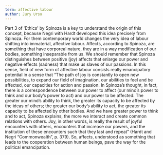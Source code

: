 ```yaml
---
term: affective labour
author: Jury Urso
---
```


Part 3 of 'Ethics' by Spinoza is a key to understand the origin of this concept, because Negri with Hardt developed this idea precisely from Spinoza. For them contemporary world changes the very idea of labour shifting into immaterial, affective labour. Affects, according to Spinoza, are something that have corporeal nature, they are in a way modification of our bodies, something inseparable from us. We should remember that Spinoza distinguishes between positive (joy) affects that enlarge our power and negative effects (sadness) that make us slaves of our passions. In this sense, field of new form of affective labour consists really emancipatory potential in a sense that “The path of joy is constantly to open new possibilities, to expand our field of imagination, our abilities to feel and be affected, our capacities for action and passion. In Spinoza’s thought, in fact, there is a correspondence between our power to affect (our mind’s power to think and our body’s power to act) and our power to be affected. The greater our mind’s ability to think, the greater its capacity to be affected by the ideas of others; the greater our body’s ability to act, the greater its capacity to be affected by other bodies. And we have greater power to think and to act, Spinoza explains, the more we interact and create common relations with others. Joy, in other words, is really the result of joyful encounters with others, encounters that increase our powers, and the institution of these encounters such that they last and repeat” (Hardt and Negri “Commonwealth”, p. 379). So, affects, understood as something that leads to the cooperation between human beings, pave the way for the political emancipation. 

